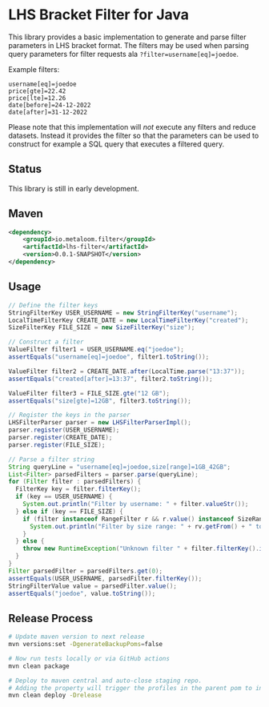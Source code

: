 # LHS Bracket Filter for Java

This library provides a basic implementation to generate and parse filter parameters in LHS bracket format.
The filters may be used when parsing query parameters for filter requests ala `?filter=username[eq]=joedoe`.

Example filters:
```
username[eq]=joedoe
price[gte]=22.42
price[lte]=12.26
date[before]=24-12-2022
date[after]=31-12-2022
```

Please note that this implementation will *not* execute any filters and reduce datasets. Instead it provides the filter so that the parameters can be used to construct for example a SQL query that executes a filtered query.

## Status

This library is still in early development.

## Maven

```xml
<dependency>
	<groupId>io.metaloom.filter</groupId>
	<artifactId>lhs-filter</artifactId>
	<version>0.0.1-SNAPSHOT</version>
</dependency>
```

## Usage

```java
// Define the filter keys
StringFilterKey USER_USERNAME = new StringFilterKey("username");
LocalTimeFilterKey CREATE_DATE = new LocalTimeFilterKey("created");
SizeFilterKey FILE_SIZE = new SizeFilterKey("size");

// Construct a filter
ValueFilter filter1 = USER_USERNAME.eq("joedoe");
assertEquals("username[eq]=joedoe", filter1.toString());

ValueFilter filter2 = CREATE_DATE.after(LocalTime.parse("13:37"));
assertEquals("created[after]=13:37", filter2.toString());

ValueFilter filter3 = FILE_SIZE.gte("12 GB");
assertEquals("size[gte]=12GB", filter3.toString());

// Register the keys in the parser
LHSFilterParser parser = new LHSFilterParserImpl();
parser.register(USER_USERNAME);
parser.register(CREATE_DATE);
parser.register(FILE_SIZE);

// Parse a filter string
String queryLine = "username[eq]=joedoe,size[range]=1GB_42GB";
List<Filter> parsedFilters = parser.parse(queryLine);
for (Filter filter : parsedFilters) {
  FilterKey key = filter.filterKey();
  if (key == USER_USERNAME) {
    System.out.println("Filter by username: " + filter.valueStr());
  } else if (key == FILE_SIZE) {
    if (filter instanceof RangeFilter r && r.value() instanceof SizeRangeFilterValue rv) {
      System.out.println("Filter by size range: " + rv.getFrom() + " to " + rv.getTo() + " bytes");
    }
  } else {
    throw new RuntimeException("Unknown filter " + filter.filterKey().id());
  }
}
Filter parsedFilter = parsedFilters.get(0);
assertEquals(USER_USERNAME, parsedFilter.filterKey());
StringFilterValue value = parsedFilter.value();
assertEquals("joedoe", value.toString());
```

## Release Process

```bash
# Update maven version to next release
mvn versions:set -DgenerateBackupPoms=false

# Now run tests locally or via GitHub actions
mvn clean package

# Deploy to maven central and auto-close staging repo. 
# Adding the property will trigger the profiles in the parent pom to include gpg,javadoc...
mvn clean deploy -Drelease
```
